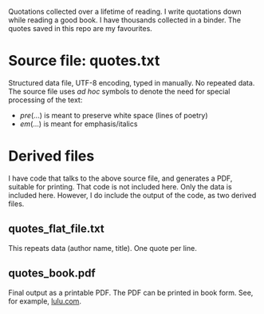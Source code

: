 Quotations collected over a lifetime of reading.
I write quotations down while reading a good book.
I have thousands collected in a binder.
The quotes saved in this repo are my favourites.

# Source file: quotes.txt 
Structured data file, UTF-8 encoding, typed in manually.
No repeated data.
The source file uses *ad hoc* symbols to denote the need for special processing of the text:
- *pre*(...) is meant to preserve white space (lines of poetry)
- *em*(...) is meant for emphasis/italics

# Derived files

I have code that talks to the above source file, and generates a PDF, suitable for printing.
That code is not included here. Only the data is included here. 
However, I do include the output of the code, as two derived files.

## quotes_flat_file.txt 
This repeats data (author name, title). One quote per line.

## quotes_book.pdf
Final output as a printable PDF.
The PDF can be printed in book form.
See, for example, [lulu.com](https://www.lulu.com/en/us/shop/john-ohanley/and-i-quote/hardcover/product-1jw5jmgp.html]lulu.com).
 
